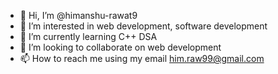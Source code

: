 - 👋 Hi, I’m @himanshu-rawat9
- 👀 I’m interested in web development, software development
- 🌱 I’m currently learning C++ DSA
- 💞️ I’m looking to collaborate on web development 
- 📫 How to reach me using my email him.raw99@gmail.com

<!---
himanshu-rawat9/himanshu-rawat9 is a ✨ special ✨ repository because its `README.md` (this file) appears on your GitHub profile.
You can click the Preview link to take a look at your changes.
--->
